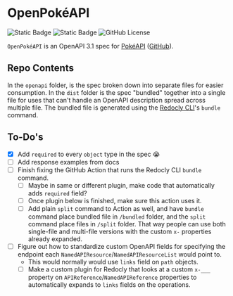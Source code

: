 # OpenPokéAPI

![Static Badge](https://img.shields.io/badge/OpenAPI-v3.1-%236BA539?logo=openapiinitiative)
![Static Badge](https://img.shields.io/badge/Pok%C3%A9API-v2-%23ef5350?logo=pokemon&link=https%3A%2F%2Fpokeapi.co%2Fdocs%2Fv2)
![GitHub License](https://img.shields.io/github/license/PokeAPI/pokeapi)

`OpenPokéAPI` is an OpenAPI 3.1 spec for [PokéAPI](https://pokeapi.co/) ([GitHub](https://github.com/PokeAPI)).

## Repo Contents

In the `openapi` folder, is the spec broken down into separate files for easier consumption. In the `dist` folder is the spec "bundled" together into a single file for uses that can't handle an OpenAPI description spread across multiple file. The bundled file is generated using the [Redocly CLI](https://redocly.com/docs/cli/)'s `bundle` command.

## To-Do's

- [x] Add `required` to every `object` type in the spec 😭
- [ ] Add response examples from docs
- [ ] Finish fixing the GitHub Action that runs the Redocly CLI `bundle` command.
    - [ ] Maybe in same or different plugin, make code that automatically adds `required` field?
    - [ ] Once plugin below is finished, make sure this action uses it.
    - [ ] Add plain `split` command to Action as well, and have `bundle` command place bundled file in `/bundled` folder, and the `split` command place files in `/split` folder. That way people can use both single-file and multi-file versions with the custom `x-` properties already expanded.
- [ ] Figure out how to standardize custom OpenAPI fields for specifying the endpoint each `NamedAPIResource`/`NamedAPIResourceList` would point to.
    - This would normally would use `links` field on `path` objects.
    - [ ] Make a custom plugin for Redocly that looks at a custom `x-___` property on `APIReference`/`NamedAPIReference` properties to automatically expands to `links` fields on the operations.
